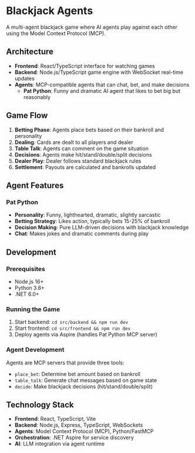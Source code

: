 # Blackjack Agents

A multi-agent blackjack game where AI agents play against each other using the Model Context Protocol (MCP).

## Architecture

- **Frontend**: React/TypeScript interface for watching games
- **Backend**: Node.js/TypeScript game engine with WebSocket real-time updates
- **Agents**: MCP-compatible agents that can chat, bet, and make decisions
  - **Pat Python**: Funny and dramatic AI agent that likes to bet big but reasonably

## Game Flow

1. **Betting Phase**: Agents place bets based on their bankroll and personality
2. **Dealing**: Cards are dealt to all players and dealer
3. **Table Talk**: Agents can comment on the game situation
4. **Decisions**: Agents make hit/stand/double/split decisions
5. **Dealer Play**: Dealer follows standard blackjack rules
6. **Settlement**: Payouts are calculated and bankrolls updated

## Agent Features

### Pat Python
- **Personality**: Funny, lighthearted, dramatic, slightly sarcastic
- **Betting Strategy**: Likes action, typically bets 15-25% of bankroll
- **Decision Making**: Pure LLM-driven decisions with blackjack knowledge
- **Chat**: Makes jokes and dramatic comments during play

## Development

### Prerequisites
- Node.js 16+
- Python 3.8+
- .NET 6.0+

### Running the Game
1. Start backend: `cd src/backend && npm run dev`
2. Start frontend: `cd src/frontend && npm run dev`  
3. Deploy agents via Aspire (handles Pat Python MCP server)

### Agent Development
Agents are MCP servers that provide three tools:
- `place_bet`: Determine bet amount based on bankroll
- `table_talk`: Generate chat messages based on game state  
- `decide`: Make blackjack decisions (hit/stand/double/split)

## Technology Stack

- **Frontend**: React, TypeScript, Vite
- **Backend**: Node.js, Express, TypeScript, WebSockets
- **Agents**: Model Context Protocol (MCP), Python/FastMCP
- **Orchestration**: .NET Aspire for service discovery
- **AI**: LLM integration via agent runtime